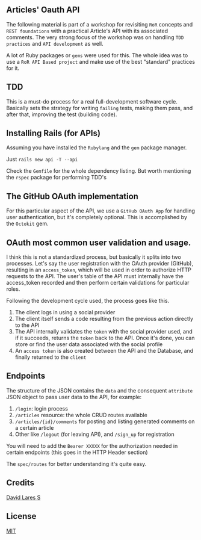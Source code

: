## Articles' Oauth API

The following material is part of a workshop for revisiting `RoR` concepts and `REST foundations` with a practical Article's API with its associated comments. The very strong focus of the workshop was on handling `TDD practices` and `API development` as well.

A lot of Ruby packages or `gems` were used for this. The whole idea was to use a `RoR API Based project` and make use of the best "standard" practices for it.

## TDD

This is a must-do process for a real full-development software cycle. Basically sets the strategy for writing `failing` tests, making them pass, and after that, improving the test (building code).

## Installing Rails (for APIs)

Assuming you have installed the `Rubylang` and the `gem` package manager.

Just `rails new api -T --api`

Check the `Gemfile` for the whole dependency listing. But worth mentioning the `rspec` package for performing TDD's

## The GitHub OAuth implementation

For this particular aspect of the API, we use a `GitHub OAuth App` for handling user authentication, but it's completely optional. This is accomplished by the `Octokit` gem.

## OAuth most common user validation and usage.

I think this is not a standardized process, but basically it splits into two processes. Let's say the user registration with the OAuth provider (GitHub), resulting in an `access_token`, which will be used in order to authorize HTTP requests to the API. The user's table of the API must internally have the access_token recorded and then perform certain validations for particular roles.

Following the development cycle used, the process goes like this.

1. The client logs in using a social provider
2. The client itself sends a code resulting from the previous action directly to the API
3. The API internally validates the `token` with the social provider used, and if it succeeds, returns the `token` back to the API. Once it's done, you can store or find the user data associated with the social profile
4. An `access token` is also created between the API and the Database, and finally returned to the `client`

## Endpoints

The structure of the JSON contains the `data` and the consequent `attribute` JSON object to pass user data to the API, for example:

1. `/login`: login process
2. `/articles` resource: the whole CRUD routes available
3. `/articles/{id}/comments` for posting and listing generated comments on a certain article
4. Other like `/logout` (for leaving API), and `/sign_up` for registration

You will need to add the `Bearer XXXXX` for the authorization needed in certain endpoints (this goes in the HTTP Header section)

The `spec/routes` for better understanding it's quite easy.

## Credits
[David Lares S](https://davidlares.com)

## License
[MIT](https://opensource.org/licenses/MIT)
